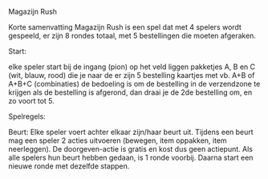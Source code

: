 Magazijn Rush

Korte samenvatting
Magazijn Rush is een spel dat met 4 spelers wordt gespeeld, 
er zijn 8 rondes totaal, met 5 bestellingen die moeten afgeraken.

Start:

elke speler start bij de ingang (pion)
op het veld liggen pakketjes A, B en C (wit, blauw, rood) die je naar de 
er zijn 5 bestelling kaartjes met vb. A+B of A+B+C (combinaties)
de bedoeling is om de bestelling in de verzendzone te krijgen
als de bestelling is afgerond, dan draai je de 2de bestelling om, en zo voort tot 5.

Spelregels:

Beurt: Elke speler voert achter elkaar zijn/haar beurt uit.
Tijdens een beurt mag een speler 2 acties uitvoeren (bewegen, item oppakken, item neerleggen).
De doorgeven-actie is gratis en kost dus geen actiepunt.
Als alle spelers hun beurt hebben gedaan, is 1 ronde voorbij.
Daarna start een nieuwe ronde met dezelfde stappen.
